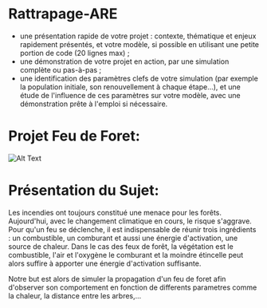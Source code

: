 # Rattrapage-ARE

- une présentation rapide de votre projet : contexte, thématique et 
enjeux rapidement présentés, et votre modèle, si possible en utilisant 
une petite portion de code (20 lignes max) ;
- une démonstration de votre projet en action, par une simulation 
complète ou pas-à-pas ;
- une identification des paramètres clefs de votre simulation (par 
exemple la population initiale, son renouvellement à chaque étape…), et 
une étude de l'influence de ces paramètres sur votre modèle, avec une 
démonstration prête à l'emploi si nécessaire.

# Projet Feu de Foret:

![Alt Text](https://wallpapercave.com/wp/cvoz2gS.jpg)
# Présentation  du Sujet:

Les incendies ont toujours constitué une menace pour les forêts. Aujourd'hui, avec le changement climatique en cours, le risque s'aggrave. Pour qu'un feu se déclenche, il est indispensable de réunir trois ingrédients : un combustible, un comburant et aussi une énergie d'activation, une source de chaleur. Dans le cas des feux de forêt, la végétation est le combustible, l'air et l'oxygène le comburant et la moindre étincelle peut alors suffire à apporter une énergie d'activation suffisante. 

Notre but est alors de simuler la propagation d'un feu de foret afin d'observer son comportement en fonction de differents parametres comme la chaleur, la distance entre les arbres,...


